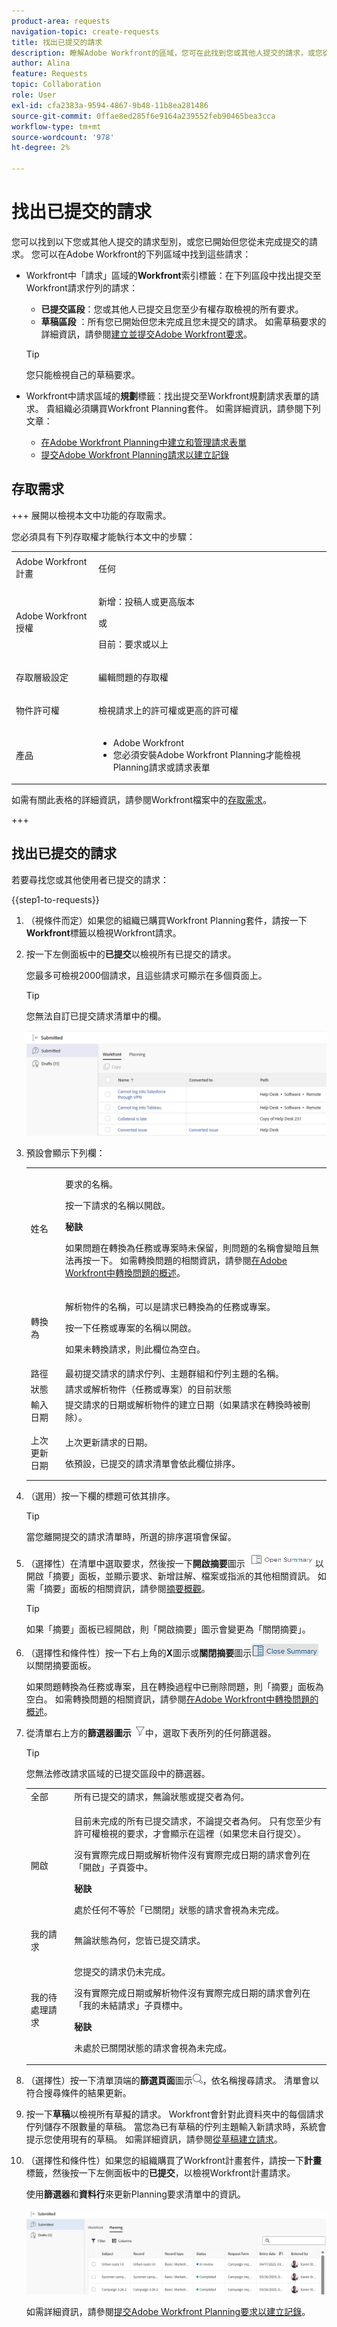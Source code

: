 ```yaml
---
product-area: requests
navigation-topic: create-requests
title: 找出已提交的請求
description: 瞭解Adobe Workfront的區域，您可在此找到您或其他人提交的請求，或您從未提交且已儲存為草稿的請求。
author: Alina
feature: Requests
topic: Collaboration
role: User
exl-id: cfa2383a-9594-4867-9b48-11b8ea281486
source-git-commit: 0ffae8ed285f6e9164a239552feb90465bea3cca
workflow-type: tm+mt
source-wordcount: '978'
ht-degree: 2%

---
```


# 找出已提交的請求

<!--<span class="preview">The highlighted information on this page refers to functionality not yet generally available. It is available only in the Preview environment for all customers. After the monthly releases to Production, the same features are also available in the Production environment for customers who enabled fast releases. </span>   

<span class="preview">For information about fast releases, see [Enable or disable fast releases for your organization](/help/quicksilver/administration-and-setup/set-up-workfront/configure-system-defaults/enable-fast-release-process.md). </span>-->

您可以找到以下您或其他人提交的請求型別，或您已開始但您從未完成提交的請求。 您可以在Adobe Workfront的下列區域中找到這些請求：

* Workfront中「請求」區域的&#x200B;**Workfront**&#x200B;索引標籤：在下列區段中找出提交至Workfront請求佇列的請求：
   * **已提交區段**：您或其他人已提交且您至少有權存取檢視的所有要求。
   * **草稿區段** ：所有您已開始但您未完成且您未提交的請求。 如需草稿要求的詳細資訊，請參閱[建立並提交Adobe Workfront要求](../../../manage-work/requests/create-requests/create-submit-requests.md)。

  >[!TIP]
  >
  >您只能檢視自己的草稿要求。

* Workfront中請求區域的&#x200B;**規劃**&#x200B;標籤：找出提交至Workfront規劃請求表單的請求。 貴組織必須購買Workfront Planning套件。 如需詳細資訊，請參閱下列文章：

   * [在Adobe Workfront Planning中建立和管理請求表單](/help/quicksilver/planning/requests/create-request-form.md)
   * [提交Adobe Workfront Planning請求以建立記錄](/help/quicksilver/planning/requests/submit-requests.md)


## 存取需求

+++ 展開以檢視本文中功能的存取需求。

您必須具有下列存取權才能執行本文中的步驟：

<table style="table-layout:auto"> 
 <col> 
 <col> 
 <tbody> 
  <tr> 
   <td role="rowheader">Adobe Workfront計畫</td> 
   <td> <p>任何 </p> </td> 
  </tr> 
  <tr> 
   <td role="rowheader">Adobe Workfront授權</td> 
   <td> <p>新增：投稿人或更高版本</p>
   或
   <p>目前：要求或以上</p>
    </td> 
  </tr> 
  <tr> 
   <td role="rowheader">存取層級設定</td> 
   <td><p>編輯問題的存取權</p></td> 
  </tr>
  <tr>
   <td role="rowheader">物件許可權</td> 
   <td><p>檢視請求上的許可權或更高的許可權</p></td> 
  </tr> 
  <tr> 
   <td role="rowheader"> 產品</td> 
   <td> <ul><li>Adobe Workfront</li><li>您必須安裝Adobe Workfront Planning才能檢視Planning請求或請求表單</td> 
  </tr> 
 </tbody> 
</table>

如需有關此表格的詳細資訊，請參閱Workfront檔案中的[存取需求](/help/quicksilver/administration-and-setup/add-users/access-levels-and-object-permissions/access-level-requirements-in-documentation.md)。

+++

## 找出已提交的請求

若要尋找您或其他使用者已提交的請求：

{{step1-to-requests}}

1. （視條件而定）如果您的組織已購買Workfront Planning套件，請按一下&#x200B;**Workfront**&#x200B;標籤以檢視Workfront請求。
1. 按一下左側面板中的&#x200B;**已提交**&#x200B;以檢視所有已提交的請求。

   您最多可檢視2000個請求，且這些請求可顯示在多個頁面上。

   >[!TIP]
   >
   >您無法自訂已提交請求清單中的欄。

   ![](assets/nwe-submitted-requests-new-list-350x57.png)


1. 預設會顯示下列欄：

   <table style="table-layout:auto"> 
      <col> 
      <col> 
      <tbody> 
      <tr> 
         <td role="rowheader">姓名</td> 
         <td> <p>要求的名稱。</p> <p>按一下請求的名稱以開啟。 </p> <p><b>秘訣</b>

   如果問題在轉換為任務或專案時未保留，則問題的名稱會變暗且無法再按一下。 如需轉換問題的相關資訊，請參閱<a href="../../../manage-work/issues/convert-issues/convert-issues.md" class="MCXref xref">在Adobe Workfront中轉換問題的概述</a>。 </p> </td>
   </tr> 
      <tr> 
         <td role="rowheader">轉換為</td> 
         <td> <p>解析物件的名稱，可以是請求已轉換為的任務或專案。 </p> <p>按一下任務或專案的名稱以開啟。 </p> <p>如果未轉換請求，則此欄位為空白。 </p> </td> 
      </tr> 
      <tr> 
         <td role="rowheader">路徑</td> 
         <td>最初提交請求的請求佇列、主題群組和佇列主題的名稱。 </td> 
      </tr> 
      <tr> 
         <td role="rowheader">狀態</td> 
         <td>請求或解析物件（任務或專案）的目前狀態</td> 
      </tr> 
      <tr> 
         <td role="rowheader">輸入日期</td> 
         <td>提交請求的日期或解析物件的建立日期（如果請求在轉換時被刪除）。 </td> 
      </tr> 
      <tr> 
         <td role="rowheader">上次更新日期</td> 
         <td> <p>上次更新請求的日期。</p> <p>依預設，已提交的請求清單會依此欄位排序。 </p> </td> 
      </tr> 
      </tbody> 
      </table>

1. （選用）按一下欄的標題可依其排序。

   >[!TIP]
   >
   >當您離開提交的請求清單時，所選的排序選項會保留。

1. （選擇性）在清單中選取要求，然後按一下&#x200B;**開啟摘要**&#x200B;圖示![](assets/open-summary-with-text-nwe.png)以開啟「摘要」面板，並顯示要求、新增註解、檔案或指派的其他相關資訊。 如需「摘要」面板的相關資訊，請參閱[摘要概觀](../../../workfront-basics/the-new-workfront-experience/summary-overview.md)。

   >[!TIP]
   >
   >如果「摘要」面板已經開啟，則「開啟摘要」圖示會變更為「關閉摘要」。

1. （選擇性和條件性）按一下右上角的&#x200B;**X**&#x200B;圖示或&#x200B;**關閉摘要**&#x200B;圖示![](assets/close-summary-with-text-nwe.png)以關閉摘要面板。

   如果問題轉換為任務或專案，且在轉換過程中已刪除問題，則「摘要」面板為空白。 如需轉換問題的相關資訊，請參閱[在Adobe Workfront中轉換問題的概述](../../../manage-work/issues/convert-issues/convert-issues.md)。

1. 從清單右上方的&#x200B;**篩選器圖示** ![](assets/filter-nwepng.png)中，選取下表所列的任何篩選器。

   >[!TIP]
   >
   >您無法修改請求區域的已提交區段中的篩選器。

   <table style="table-layout:auto"> 
    <col> 
    <col> 
    <tbody> 
     <tr> 
      <td role="rowheader">全部</td> 
      <td>所有已提交的請求，無論狀態或提交者為何。</td> 
     </tr> 
     <tr> 
      <td role="rowheader">開啟</td> 
      <td> <p>目前未完成的所有已提交請求，不論提交者為何。 只有您至少有許可權檢視的要求，才會顯示在這裡（如果您未自行提交）。 </p> <p>沒有實際完成日期或解析物件沒有實際完成日期的請求會列在「開啟」子頁簽中。</p> <p><b>秘訣</b>

   處於任何不等於「已關閉」狀態的請求會視為未完成。</p> </td>
   </tr> 
     <tr> 
      <td role="rowheader">我的請求</td> 
      <td>無論狀態為何，您皆已提交請求。 </td> 
     </tr> 
     <tr> 
      <td role="rowheader">我的待處理請求</td> 
      <td> <p>您提交的請求仍未完成。 </p> <p>沒有實際完成日期或解析物件沒有實際完成日期的請求會列在「我的未結請求」子頁標中。 </p> <p><b>秘訣</b>

   未處於已關閉狀態的請求會視為未完成。</p> </td>
   </tr> 
    </tbody> 
   </table>

1. （選擇性）按一下清單頂端的&#x200B;**篩選頁面**&#x200B;圖示![](assets/search-icon.png)，依名稱搜尋請求。 清單會以符合搜尋條件的結果更新。

   <!--
   <li value="9" data-mc-conditions="QuicksilverOrClassic.Draft mode"> <p>Click the <strong>Complete</strong> subtab to view requests that have been completed.</p> <p>(NOTE: this step will stay drafted even after release. We can't see Completed at this time!) <br>Requests with an Actual Completion Date or whose resolving object has an Actual Completion Date are listed in the Complete subtab.<br>Once a request receives an Actual Completion Date, it stays in the Recently Completed area for 10 business days. After that, it is moved to the Completed area. <br>For information about resolving and resolvable objects, see the article <a href="../../../manage-work/issues/convert-issues/resolving-and-resolvable-objects.md" class="MCXref xref">Overview of Resolving and Resolvable Objects </a>.</p> </li>
   -->

   <!--
   <li value="10" data-mc-conditions="QuicksilverOrClassic.Draft mode">(Optional) Select an option from the <strong>Sort by</strong> drop-down menu to sort the requests by the following criteria:   (NOTE: this step will stay drafted even after release. We can't see Completed at this time!)  
   <ul>
   <li><strong>Assigned To</strong>: Requests are sorted alphabetically by the name of the assignee using the following criteria: 
   <ul>
   <li>All requests assigned to users are sorted first, in the order of the users' names.</li>
   <li>Requests assigned to job roles are sorted secondly, in the order of the job roles' names and are listed after all the requests assigned to users.</li>
   <li>Requests that are assigned to teams are sorted last, in the order of the teams' names and are listed after all the requests assigned to users and those assigned to job roles.</li>
   <li>All unassigned requests are listed last, in the order of their Entry Date. </li>
   </ul></li>
   <li><strong>Submitted On</strong>: Requests are sorted chronologically by the date when they were submitted.</li>
   <li><strong>Recently Updated</strong> (this is the default): Requests are sorted chronologically by the date of their last update.</li>
   <li><strong>Name</strong>: Requests are sorted alphabetically by name. </li>
   <li><strong>Priority</strong>: Requests are sorted in the order of their priority.</li>
   <li><strong>Queue</strong>: Requests are sorted alphabetically by the name of the requests queue where they were submitted. </li>
   <li><strong>Status</strong>: Requests are sorted alphabetically by their status. </li>
   </ul></li>
   -->

1. 按一下&#x200B;**草稿**&#x200B;以檢視所有草擬的請求。 Workfront會針對此資料夾中的每個請求佇列儲存不限數量的草稿。 當您為已有草稿的佇列主題輸入新請求時，系統會提示您使用現有的草稿。 如需詳細資訊，請參閱[從草稿建立請求](../../../manage-work/requests/create-requests/create-requests-from-drafts.md)。

1. （選擇性和條件性）如果您的組織購買了Workfront計畫套件，請按一下&#x200B;**計畫**&#x200B;標籤，然後按一下左側面板中的&#x200B;**已提交**，以檢視Workfront計畫請求。

   使用&#x200B;**篩選器**&#x200B;和&#x200B;**資料行**&#x200B;來更新Planning要求清單中的資訊。

   ![](assets/workfront-planning-tab-submitted-section-in-requests-area.png)

   如需詳細資訊，請參閱[提交Adobe Workfront Planning要求以建立記錄](/help/quicksilver/planning/requests/submit-requests.md)。


